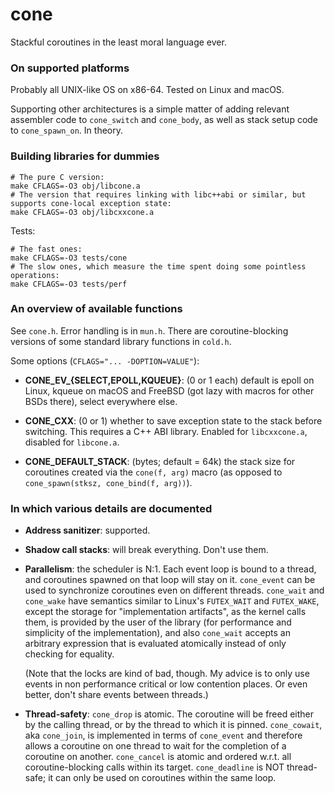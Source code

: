 # cone

Stackful coroutines in the least moral language ever.

### On supported platforms

Probably all UNIX-like OS on x86-64. Tested on Linux and macOS.

Supporting other architectures is a simple matter of adding relevant assembler code
to `cone_switch` and `cone_body`, as well as stack setup code to `cone_spawn_on`.
In theory.

### Building libraries for dummies

```
# The pure C version:
make CFLAGS=-O3 obj/libcone.a
# The version that requires linking with libc++abi or similar, but supports cone-local exception state:
make CFLAGS=-O3 obj/libcxxcone.a
```

Tests:

```
# The fast ones:
make CFLAGS=-O3 tests/cone
# The slow ones, which measure the time spent doing some pointless operations:
make CFLAGS=-O3 tests/perf
```

### An overview of available functions

See `cone.h`. Error handling is in `mun.h`. There are coroutine-blocking versions of
some standard library functions in `cold.h`.

Some options (`CFLAGS="... -DOPTION=VALUE"`):

  * **CONE_EV_{SELECT,EPOLL,KQUEUE}**: (0 or 1 each) default is epoll on Linux, kqueue on macOS
    and FreeBSD (got lazy with macros for other BSDs there), select everywhere else.

  * **CONE_CXX**: (0 or 1) whether to save exception state to the stack before switching.
    This requires a C++ ABI library. Enabled for `libcxxcone.a`, disabled for `libcone.a`.

  * **CONE_DEFAULT_STACK**: (bytes; default = 64k) the stack size for coroutines created via the
    `cone(f, arg)` macro (as opposed to `cone_spawn(stksz, cone_bind(f, arg))`).

### In which various details are documented

  * **Address sanitizer**: supported.

  * **Shadow call stacks**: will break everything. Don't use them.

  * **Parallelism**: the scheduler is N:1. Each event loop is bound to a thread,
    and coroutines spawned on that loop will stay on it. `cone_event` can be used to
    synchronize coroutines even on different threads. `cone_wait` and `cone_wake` have
    semantics similar to Linux's `FUTEX_WAIT` and `FUTEX_WAKE`, except the storage for
    "implementation artifacts", as the kernel calls them, is provided by the user of
    the library (for performance and simplicity of the implementation), and also `cone_wait`
    accepts an arbitrary expression that is evaluated atomically instead of only checking
    for equality.

    (Note that the locks are kind of bad, though. My advice is to only use events
    in non performance critical or low contention places. Or even better, don't
    share events between threads.)

  * **Thread-safety**: `cone_drop` is atomic. The coroutine will be freed
    either by the calling thread, or by the thread to which it is pinned. `cone_cowait`,
    aka `cone_join`, is implemented in terms of `cone_event` and therefore allows
    a coroutine on one thread to wait for the completion of a coroutine on another.
    `cone_cancel` is atomic and ordered w.r.t. all coroutine-blocking calls within
    its target. `cone_deadline` is NOT thread-safe; it can only be used on coroutines
    within the same loop.
